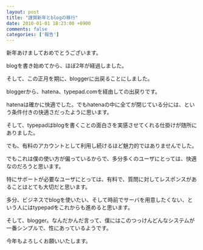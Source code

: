 ```yaml
---
layout: post
title: "謹賀新年とblogの移行"
date: 2010-01-01 18:23:00 +0900
comments: false
categories: ['報告']
---
```

新年あけましておめでとうございます。

blogを書き始めてから、ほぼ2年が経過しました。

そして、この正月を期に、bloggerに出戻ることにしました。

bloggerから、hatena、typepad.comを経由しての出戻りです。

hatenaは確かに快適でした。でもhatenaの中に全てが閉じている分には、という条件付きの快適さだったように思います。

そして、typepadはblogを書くことの面白さを実感させてくれる仕掛けが随所にありました。

でも、有料のアカウントとして利用し続けるほど魅力的ではありませんでした。

でもこれは僕の使い方が偏っているからで、多分多くのユーザにとっては、快適なのだろうと思います。

特にサポートが必要なユーザにとっては、有料で、質問に対してレスポンスがあることはとても大切だと思います。

多分、ビジネスでblogを使いたい、そして時前でサーバを用意したくない、という人にはtypepadをこれからも進めると思います。

そして、blogger。なんだかんだ言って、僕にはこのつっけんどんなシステムが一番シンプルで、性にあっているようです。

今年もよろしくお願いいたします。